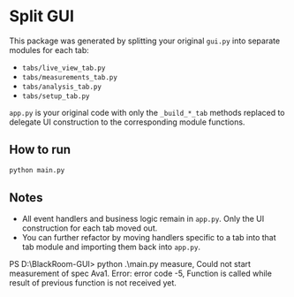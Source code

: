 # Split GUI

This package was generated by splitting your original `gui.py` into separate modules for each tab:
- `tabs/live_view_tab.py`
- `tabs/measurements_tab.py`
- `tabs/analysis_tab.py`
- `tabs/setup_tab.py`

`app.py` is your original code with only the `_build_*_tab` methods replaced to delegate
UI construction to the corresponding module functions.

## How to run

```bash
python main.py
```

## Notes

- All event handlers and business logic remain in `app.py`. Only the UI construction for each tab moved out.
- You can further refactor by moving handlers specific to a tab into that tab module and importing them back into `app.py`.


PS D:\BlackRoom-GUI> python .\main.py
measure, Could not start measurement of spec Ava1. Error: error code -5, Function is called while result of previous function is not received yet.
